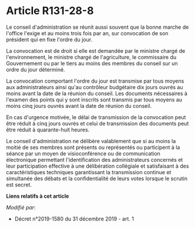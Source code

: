 # Article R131-28-8

Le conseil d'administration se réunit aussi souvent que la bonne marche de l'office l'exige et au moins trois fois par an,
sur convocation de son président qui en fixe l'ordre du jour.

La convocation est de droit si elle est demandée par le ministre chargé de l'environnement, le ministre chargé de
l'agriculture, le commissaire du Gouvernement ou par le tiers au moins des membres du conseil sur un ordre du jour déterminé.

La convocation comportant l'ordre du jour est transmise par tous moyens aux administrateurs ainsi qu'au contrôleur budgétaire
dix jours ouvrés au moins avant la date de la réunion du conseil. Les documents nécessaires à l'examen des points qui y sont
inscrits sont transmis par tous moyens au moins cinq jours ouvrés avant la date de réunion du conseil.

En cas d'urgence motivée, le délai de transmission de la convocation peut être réduit à cinq jours ouvrés et celui de
transmission des documents peut être réduit à quarante-huit heures.

Le conseil d'administration ne délibère valablement que si au moins la moitié de ses membres sont présents ou représentés ou
participent à la séance par un moyen de visioconférence ou de communication électronique permettant l'identification des
administrateurs concernés et leur participation effective à une délibération collégiale et satisfaisant à des
caractéristiques techniques garantissant la transmission continue et simultanée des débats et la confidentialité de leurs
votes lorsque le scrutin est secret.

**Liens relatifs à cet article**

_Modifié par_:

  - Décret n°2019-1580 du 31 décembre 2019 - art. 1
